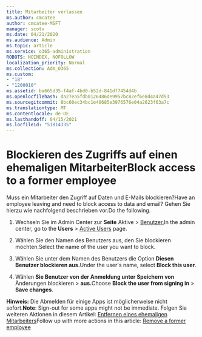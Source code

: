 ```yaml
---
title: Mitarbeiter verlassen
ms.author: cmcatee
author: cmcatee-MSFT
manager: scotv
ms.date: 04/21/2020
ms.audience: Admin
ms.topic: article
ms.service: o365-administration
ROBOTS: NOINDEX, NOFOLLOW
localization_priority: Normal
ms.collection: Adm_O365
ms.custom:
- "18"
- "1200010"
ms.assetid: ba665d35-f4af-4bd0-b52d-841df7454d4b
ms.openlocfilehash: da27ea5fdb0126486de9957bc82ef6e8d4a47d93
ms.sourcegitcommit: 8bc60ec34bc1e40685e3976576e04a2623f63a7c
ms.translationtype: MT
ms.contentlocale: de-DE
ms.lasthandoff: 04/15/2021
ms.locfileid: "51814335"
---
```

# <a name="block-access-to-a-former-employee"></a><span data-ttu-id="cd652-102">Blockieren des Zugriffs auf einen ehemaligen Mitarbeiter</span><span class="sxs-lookup"><span data-stu-id="cd652-102">Block access to a former employee</span></span>

<span data-ttu-id="cd652-103">Muss ein Mitarbeiter den Zugriff auf Daten und E-Mails blockieren?</span><span class="sxs-lookup"><span data-stu-id="cd652-103">Have an employee leaving and need to block access to data and email?</span></span> <span data-ttu-id="cd652-104">Gehen Sie hierzu wie nachfolgend beschrieben vor.</span><span class="sxs-lookup"><span data-stu-id="cd652-104">Do the following.</span></span>
  
1. <span data-ttu-id="cd652-105">Wechseln Sie im Admin Center zur **Seite** Aktive \> [Benutzer.](https://go.microsoft.com/fwlink/p/?linkid=834822)</span><span class="sxs-lookup"><span data-stu-id="cd652-105">In the admin center, go to the **Users** \> [Active Users](https://go.microsoft.com/fwlink/p/?linkid=834822) page.</span></span>

2. <span data-ttu-id="cd652-106">Wählen Sie den Namen des Benutzers aus, den Sie blockieren möchten.</span><span class="sxs-lookup"><span data-stu-id="cd652-106">Select the name of the user you want to block.</span></span>

3. <span data-ttu-id="cd652-107">Wählen Sie unter dem Namen des Benutzers die Option **Diesen Benutzer blockieren aus.**</span><span class="sxs-lookup"><span data-stu-id="cd652-107">Under the user's name, select **Block this user**.</span></span>

4. <span data-ttu-id="cd652-108">Wählen **Sie Benutzer von der Anmeldung unter Speichern von** Änderungen blockieren \> **aus.**</span><span class="sxs-lookup"><span data-stu-id="cd652-108">Choose **Block the user from signing in** \> **Save changes**.</span></span>

<span data-ttu-id="cd652-109">**Hinweis:** Die Abmelden für einige Apps ist möglicherweise nicht sofort.</span><span class="sxs-lookup"><span data-stu-id="cd652-109">**Note**: Sign-out for some apps might not be immediate.</span></span> <span data-ttu-id="cd652-110">Folgen Sie weiteren Aktionen in diesem Artikel: [Entfernen eines ehemaligen Mitarbeiters](https://docs.microsoft.com/microsoft-365/admin/add-users/remove-former-employee)</span><span class="sxs-lookup"><span data-stu-id="cd652-110">Follow up with more actions in this article: [Remove a former employee](https://docs.microsoft.com/microsoft-365/admin/add-users/remove-former-employee)</span></span>